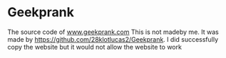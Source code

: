 # Geekprank
The source code of www.geekprank.com
This is not madeby me. It was made by https://github.com/28klotlucas2/Geekprank.
I did successfully copy the website but it would not allow the website to work
